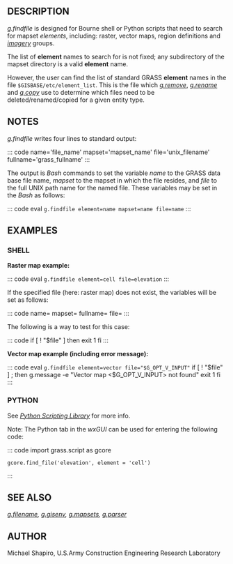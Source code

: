 ## DESCRIPTION

*g.findfile* is designed for Bourne shell or Python scripts that need to
search for mapset *elements*, including: raster, vector maps, region
definitions and *[imagery](i.group.html)* groups.

The list of **element** names to search for is not fixed; any
subdirectory of the mapset directory is a valid **element** name.

However, the user can find the list of standard GRASS **element** names
in the file `$GISBASE/etc/element_list`. This is the file which
*[g.remove](g.remove.html)*, *[g.rename](g.rename.html)* and
*[g.copy](g.copy.html)* use to determine which files need to be
deleted/renamed/copied for a given entity type.

## NOTES

*g.findfile* writes four lines to standard output:

::: code
    name='file_name'
    mapset='mapset_name'
    file='unix_filename'
    fullname='grass_fullname'
:::

The output is *Bash* commands to set the variable *name* to the GRASS
data base file name, *mapset* to the mapset in which the file resides,
and *file* to the full UNIX path name for the named file. These
variables may be set in the *Bash* as follows:

::: code
    eval `g.findfile element=name mapset=name file=name`
:::

## EXAMPLES

### SHELL

**Raster map example:**

::: code
    eval `g.findfile element=cell file=elevation`
:::

If the specified file (here: raster map) does not exist, the variables
will be set as follows:

::: code
    name=
    mapset=
    fullname=
    file=
:::

The following is a way to test for this case:

::: code
    if [ ! "$file" ]
    then
        exit 1
    fi
:::

**Vector map example (including error message):**

::: code
    eval `g.findfile element=vector file="$G_OPT_V_INPUT"`
    if [ ! "$file" ] ; then
       g.message -e "Vector map <$G_OPT_V_INPUT> not found"
       exit 1
    fi
:::

### PYTHON

See *[Python Scripting
Library](https://grass.osgeo.org/grass-devel/manuals/libpython/)* for
more info.

Note: The Python tab in the *wxGUI* can be used for entering the
following code:

::: code
    import grass.script as gcore

    gcore.find_file('elevation', element = 'cell')
:::

## SEE ALSO

*[g.filename](g.filename.html), [g.gisenv](g.gisenv.html),
[g.mapsets](g.mapsets.html), [g.parser](g.parser.html)*

## AUTHOR

Michael Shapiro, U.S.Army Construction Engineering Research Laboratory
